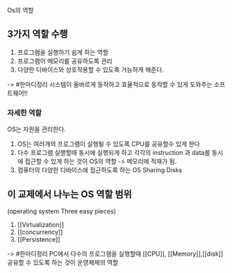Os의 역할

## 3가지 역할 수행
1. 프로그램을 실행하기 쉽게 하는 역할
2. 프로그램이 메모리를 공유하도록 관리
3. 다양한 디바이스와 상호작용할 수 있도록 가능하게 해준다. 

-> #한마디정리 시스템이 올바르게 동작하고 효율적으로 동작할 수 있게 도와주는 소프트웨어!! 


### 자세한 역할
OS는 자원을 관리한다. 
1. OS는 여러개의 프로그램이 실행될 수 있도록 CPU를 공유할수 있게 한다
2. 다수 프로그램 실행할때 동시에 실행되게 하고 각각의 instruction 과 data를 동시에 접근할 수 있게 하는 것이 OS의 역할 -> 메모리에 적재가 됨.
3. 컴퓨터의 다양한 디바이스에 접근하도록 하는 OS Sharing Disks


## 이 교제에서 나누는 OS 역할 범위
(operating system Three easy pieces)

1. [[Virtualization]]
2. [[concurrency]]
3. [[Persistence]]

-> #한마디정리 PC에서 다수의 프로그램을 실행할때 [[CPU]], [[Memory]],[[disk]]  공유할 수 있도록 하는 것이 운영체제의 역할 


